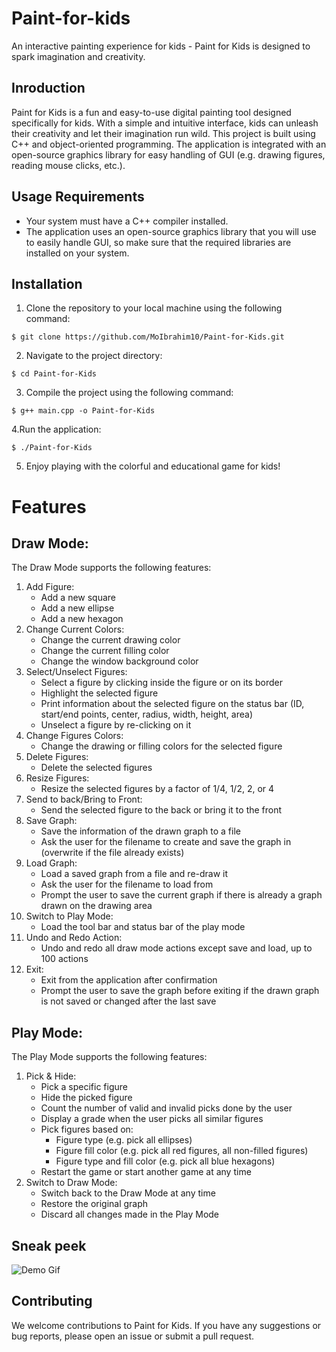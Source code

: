 # Paint-for-kids
An interactive painting experience for kids - Paint for Kids is designed to spark imagination and creativity.


## Inroduction
Paint for Kids is a fun and easy-to-use digital painting tool designed specifically for kids. With a simple and intuitive interface, kids can unleash their creativity and let their imagination run wild. This project is built using C++ and object-oriented programming. The application is integrated with an open-source graphics library for easy handling of GUI (e.g. drawing figures, reading mouse clicks, etc.).


## Usage Requirements
- Your system must have a C++ compiler installed.
- The application uses an open-source graphics library that you will use to easily handle GUI, so make sure that the required libraries are installed on your system.

## Installation
1. Clone the repository to your local machine using the following command:
```shell
$ git clone https://github.com/MoIbrahim10/Paint-for-Kids.git
```
2. Navigate to the project directory:
```shell
$ cd Paint-for-Kids
```

3. Compile the project using the following command:
```shell
$ g++ main.cpp -o Paint-for-Kids
```
4.Run the application:
```shell
$ ./Paint-for-Kids
```
5. Enjoy playing with the colorful and educational game for kids!

# Features

## Draw Mode: 
The Draw Mode supports the following features: 
1. Add Figure: 
   - Add a new square
   - Add a new ellipse
   - Add a new hexagon
2. Change Current Colors:
   - Change the current drawing color
   - Change the current filling color
   - Change the window background color
3. Select/Unselect Figures:
   - Select a figure by clicking inside the figure or on its border
   - Highlight the selected figure
   - Print information about the selected figure on the status bar (ID, start/end points, center, radius, width, height, area)
   - Unselect a figure by re-clicking on it
4. Change Figures Colors:
   - Change the drawing or filling colors for the selected figure
5. Delete Figures: 
   - Delete the selected figures
6. Resize  Figures: 
   - Resize the selected figures by a factor of 1/4, 1/2, 2, or 4
7. Send to back/Bring to Front:
   - Send the selected figure to the back or bring it to the front
8. Save Graph: 
   - Save the information of the drawn graph to a file
   - Ask the user for the filename to create and save the graph in (overwrite if the file already exists)
9. Load Graph: 
   - Load a saved graph from a file and re-draw it
   - Ask the user for the filename to load from
   - Prompt the user to save the current graph if there is already a graph drawn on the drawing area
10. Switch to Play Mode: 
    - Load the tool bar and status bar of the play mode
11. Undo and Redo Action: 
    - Undo and redo all draw mode actions except save and load, up to 100 actions
12. Exit: 
    - Exit from the application after confirmation
    - Prompt the user to save the graph before exiting if the drawn graph is not saved or changed after the last save

## Play Mode: 
The Play Mode supports the following features:
1. Pick & Hide:
   - Pick a specific figure
   - Hide the picked figure
   - Count the number of valid and invalid picks done by the user
   - Display a grade when the user picks all similar figures
   - Pick figures based on:
     - Figure type (e.g. pick all ellipses)
     - Figure fill color (e.g. pick all red figures, all non-filled figures)
     - Figure type and fill color (e.g. pick all blue hexagons)
   - Restart the game or start another game at any time
2. Switch to Draw Mode: 
   - Switch back to the Draw Mode at any time
   - Restore the original graph
   - Discard all changes made in the Play Mode

## Sneak peek
![Demo Gif]([https://i.imgur.com/vKb2F1B.gif](https://media.giphy.com/media/0WQP0zZs2lizNFNJIc/giphy.gif))


## Contributing

We welcome contributions to Paint for Kids. If you have any suggestions or bug reports, please open an issue or submit a pull request.
